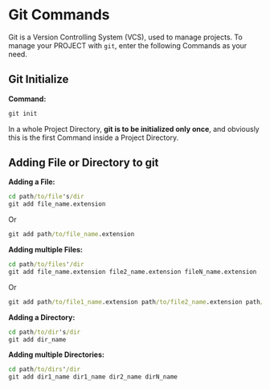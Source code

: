 # Git Commands<br>
Git is a Version Controlling System (VCS), used to manage projects. To manage your PROJECT with `git`, enter the following Commands as your need.

## Git Initialize<br>
**Command:** 
```cmd
git init
```
In a whole Project Directory, **git is to be initialized only once**, and obviously this is the first Command inside a Project Directory.

## Adding File or Directory to git
**Adding a File:** 
```cmd
cd path/to/file's/dir
git add file_name.extension
```
Or 
```cmd
git add path/to/file_name.extension
```
**Adding multiple Files:** 
```cmd
cd path/to/files'/dir
git add file_name.extension file2_name.extension fileN_name.extension
```
Or 
```cmd
git add path/to/file1_name.extension path/to/file2_name.extension path/to/fileN_name.extension
```
**Adding a Directory:** 
```cmd
cd path/to/dir's/dir 
git add dir_name
```
**Adding multiple Directories:** 
```cmd
cd path/to/dirs'/dir 
git add dir1_name dir1_name dir2_name dirN_name
```

